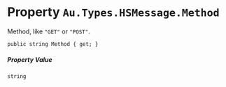 # Property `Au.Types.HSMessage.Method`

Method, like `"GET"` or `"POST"`.

```
public string Method { get; }
```

##### Property Value

`string`